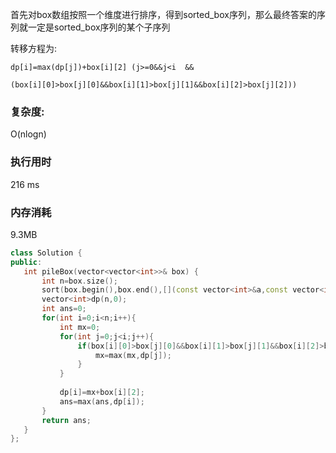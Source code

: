 首先对box数组按照一个维度进行排序，得到sorted_box序列，那么最终答案的序列就一定是sorted_box序列的某个子序列



转移方程为:

`dp[i]=max(dp[j])+box[i][2] (j>=0&&j<i  &&  `

`(box[i][0]>box[j][0]&&box[i][1]>box[j][1]&&box[i][2]>box[j][2]))`



### 复杂度:

O(nlogn)  

### 执行用时

216 ms

### 内存消耗

9.3MB

 ```c++
class Solution {
public:
    int pileBox(vector<vector<int>>& box) {
        int n=box.size();
        sort(box.begin(),box.end(),[](const vector<int>&a,const vector<int>&b){return a[0]<b[0];});
        vector<int>dp(n,0);
        int ans=0;
        for(int i=0;i<n;i++){
            int mx=0;
            for(int j=0;j<i;j++){
                if(box[i][0]>box[j][0]&&box[i][1]>box[j][1]&&box[i][2]>box[j][2]){
                    mx=max(mx,dp[j]);
                }
            }
            
            dp[i]=mx+box[i][2];
            ans=max(ans,dp[i]);
        }
        return ans;
    }
};
 ```

